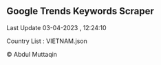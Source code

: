 

## Google Trends Keywords Scraper 
 
Last Update 03-04-2023 , 12:24:10

Country List :
VIETNAM.json



© Abdul Muttaqin 
